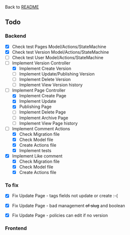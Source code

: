 Back to [README](../README.md)

## Todo
### Backend
- [X] Check test Pages Model/Actions/StateMachine
- [X] Check test Version Model/Actions/StateMachine
- [ ] Check test User Model/Actions/StateMachine
- [ ] Implement Version Controller
    - [X] Implement Create Version
    - [ ] Implement Update/Publishing Version
    - [ ] Implement Delete Version
    - [ ] Implement View Version history
- [ ] Implement Page Controller
    - [X] Implement Create Page
    - [X] Implement Update
    - [X] Publishing Page
    - [ ] Implement Delete Page
    - [ ] Implement Archive Page
    - [ ] Implement View Page history
- [ ] Implement Comment Actions
    - [X] Check Migration file
    - [X] Check Model file
    - [X] Create Actions file
    - [X] Implement tests
- [X] Implement Like comment
    - [X] Check Migration file
    - [X] Check Model file
    - [X] Create Actions file

### To fix
- [X] Fix Update Page - tags fields not update or create :-(
- [X] Fix Update Page - bad management ~~of slug~~ and boolean
- [X] Fix Update Page - policies can edit if no version


### Frontend

